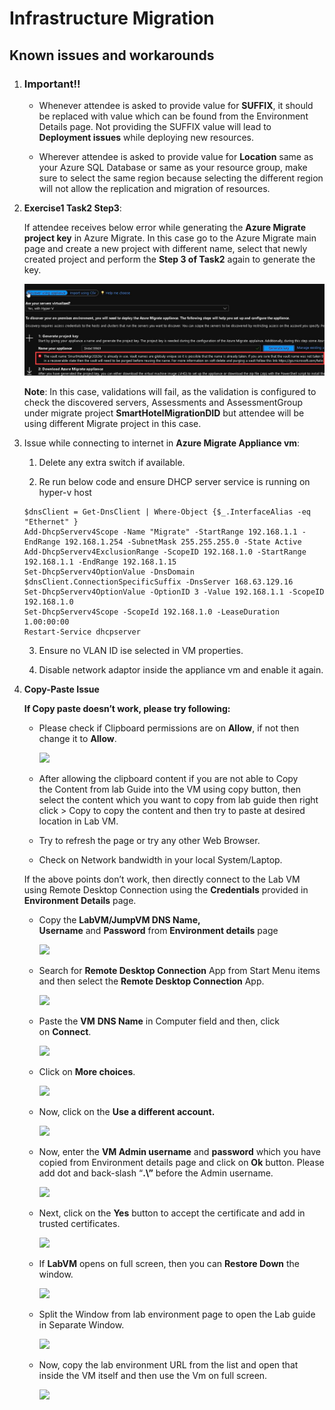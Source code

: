 # Infrastructure Migration

## Known issues and workarounds

1. ### Important!! 

   - Whenever attendee is asked to provide value for **SUFFIX**, it should be replaced with value which can be found from the Environment Details page. Not providing the SUFFIX value will lead to **Deployment issues** while deploying new resources. 

   - Wherever attendee is asked to provide value for **Location** same as your Azure SQL Database or same as your resource group, make sure to select the same region because selecting the different region will not allow the replication and migration of resources. 

1. **Exercise1 Task2 Step3**: 

   If attendee receives below error while generating the **Azure Migrate project key** in Azure Migrate. In this case go to the Azure Migrate main page and create a new project with different name, select that newly created project and perform the **Step 3 of Task2** again to generate the key.
   
   ![](https://github.com/CloudLabsAI-Azure/Know-Before-You-Go/blob/main/media/LOB-issue.png?raw=true)
   
   **Note**: In this case, validations will fail, as the validation is configured to check the discovered servers, Assessments and AssessmentGroup under migrate project **SmartHotelMigrationDID** but attendee will be using different Migrate project in this case.
   
1. Issue while connecting to internet in **Azure Migrate Appliance vm**:

      1. Delete any extra switch if available.

      2. Re run below code and ensure DHCP server service is running on hyper-v host
      
      ```
      $dnsClient = Get-DnsClient | Where-Object {$_.InterfaceAlias -eq "Ethernet" }
      Add-DhcpServerv4Scope -Name "Migrate" -StartRange 192.168.1.1 -EndRange 192.168.1.254 -SubnetMask 255.255.255.0 -State Active
      Add-DhcpServerv4ExclusionRange -ScopeID 192.168.1.0 -StartRange 192.168.1.1 -EndRange 192.168.1.15
      Set-DhcpServerv4OptionValue -DnsDomain $dnsClient.ConnectionSpecificSuffix -DnsServer 168.63.129.16
      Set-DhcpServerv4OptionValue -OptionID 3 -Value 192.168.1.1 -ScopeID 192.168.1.0
      Set-DhcpServerv4Scope -ScopeId 192.168.1.0 -LeaseDuration 1.00:00:00
      Restart-Service dhcpserver
      ```
	 3. Ensure no VLAN ID ise selected in VM properties.

	 4. Disable network adaptor inside the appliance vm and enable it again.

1. **Copy-Paste Issue**

    **If Copy paste doesn’t work, please try following:** 

      - Please check if Clipboard permissions are on **Allow**, if not then change it to **Allow**. 

        ![](https://github.com/CloudLabsAI-Azure/Know-Before-You-Go/blob/main/Labs/images/copypasteissue-1.png?raw=true) 

      - After allowing the clipboard content if you are not able to Copy the Content from lab Guide into the VM using copy button, then select the content which you want to copy from lab guide then right click > Copy to copy the content and then try to paste at desired location in Lab VM. 
      
      - Try to refresh the page or try any other Web Browser. 
      
      - Check on Network bandwidth in your local System/Laptop. 

     If the above points don’t work, then directly connect to the Lab VM using Remote Desktop Connection using the **Credentials** provided in **Environment Details** page.  

      - Copy the **LabVM/JumpVM DNS Name, Username** and **Password** from **Environment details** page 

        ![](https://github.com/CloudLabsAI-Azure/Know-Before-You-Go/blob/main/Labs/images/copypasteissue-2.png?raw=true) 

      - Search for **Remote Desktop Connection** App from Start Menu items and then select the **Remote Desktop Connection** App. 

        ![](https://github.com/CloudLabsAI-Azure/Know-Before-You-Go/blob/main/Labs/images/copypasteissue-3.png?raw=true) 

      - Paste the **VM** **DNS Name** in Computer field and then, click on **Connect**. 

        ![](https://github.com/CloudLabsAI-Azure/Know-Before-You-Go/blob/main/Labs/images/copypasteissue-4.png?raw=true) 

      - Click on **More choices**. 

        ![](https://github.com/CloudLabsAI-Azure/Know-Before-You-Go/blob/main/Labs/images/copypasteissue-5.png?raw=true) 

      - Now, click on the **Use a different account.** 

        ![](https://github.com/CloudLabsAI-Azure/Know-Before-You-Go/blob/main/Labs/images/copypasteissue-6.png?raw=true) 

      - Now, enter the **VM Admin username** and **password** which you have copied from Environment details page and click on **Ok** button. Please add dot and back-slash “**.\”** before the Admin username. 

         ![](https://github.com/CloudLabsAI-Azure/Know-Before-You-Go/blob/main/Labs/images/copypasteissue-7.png?raw=true) 

      - Next, click on the **Yes** button to accept the certificate and add in trusted certificates. 

        ![](https://github.com/CloudLabsAI-Azure/Know-Before-You-Go/blob/main/Labs/images/copypasteissue-8.png?raw=true) 

      - If **LabVM** opens on full screen, then you can **Restore Down** the window. 

        ![](https://github.com/CloudLabsAI-Azure/Know-Before-You-Go/blob/main/Labs/images/copypasteissue-9.png?raw=true) 

      - Split the Window from lab environment page to open the Lab guide in Separate Window. 

          ![](https://github.com/CloudLabsAI-Azure/Know-Before-You-Go/blob/main/Labs/images/copypasteissue-10.png?raw=true) 

      - Now, copy the lab environment URL from the list and open that inside the VM itself and then use the Vm on full screen. 

          ![](https://github.com/CloudLabsAI-Azure/Know-Before-You-Go/blob/main/Labs/images/copypasteissue-11.png?raw=true) 
